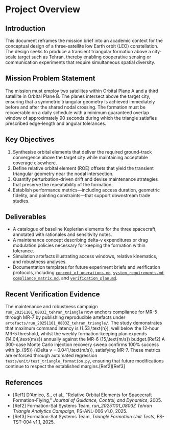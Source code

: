 # Project Overview

## Introduction
This document reframes the mission brief into an academic context for the conceptual design of a three-satellite low Earth orbit (LEO) constellation. The design seeks to produce a transient triangular formation above a city-scale target such as Tehran, thereby enabling cooperative sensing or communication experiments that require simultaneous spatial diversity.

## Mission Problem Statement
The mission must employ two satellites within Orbital Plane A and a third satellite in Orbital Plane B. The planes intersect above the target city, ensuring that a symmetric triangular geometry is achieved immediately before and after the shared nodal crossing. The formation must be recoverable on a daily schedule with a minimum guaranteed overlap window of approximately 90 seconds during which the triangle satisfies prescribed edge-length and angular tolerances.

## Key Objectives
1. Synthesise orbital elements that deliver the required ground-track convergence above the target city while maintaining acceptable coverage elsewhere.
2. Define relative orbital element (ROE) offsets that yield the transient triangular geometry near the nodal intersection.
3. Quantify perturbation-driven drift and devise maintenance strategies that preserve the repeatability of the formation.
4. Establish performance metrics—including access duration, geometric fidelity, and pointing constraints—that support downstream trade studies.

## Deliverables
- A catalogue of baseline Keplerian elements for the three spacecraft, annotated with rationales and sensitivity notes.
- A maintenance concept describing delta-v expenditures or drag modulation policies necessary for keeping the formation within tolerance.
- Simulation artefacts illustrating access windows, relative kinematics, and robustness analyses.
- Documentation templates for future experiment briefs and verification protocols, including [`concept_of_operations.md`](concept_of_operations.md), [`system_requirements.md`](system_requirements.md), [`compliance_matrix.md`](compliance_matrix.md), and [`verification_plan.md`](verification_plan.md).

## Recent Verification Evidence
The maintenance and robustness campaign `run_20251101_0803Z_tehran_triangle` now anchors compliance for MR-5 through MR-7 by publishing reproducible artefacts under `artefacts/run_20251101_0803Z_tehran_triangle/`. The study demonstrates that maximum command latency is \(1.53\,\text{h}\), well below the 12-hour MR-5 threshold, whilst the weekly formation-keeping plan expends \(14.04\,\text{m/s}\) annually against the MR-6 \(15\,\text{m/s}\) budget.[Ref2] A 300-case Monte Carlo injection recovery sweep confirms 100% success with \(p_{95}\) \(\Delta v = 0.041\,\text{m/s}\), satisfying MR-7. These metrics are enforced through automated regression `tests/unit/test_triangle_formation.py`, ensuring that future modifications continue to respect the established margins.[Ref2][Ref3]

## References
- [Ref1] D'Amico, S., et al., "Relative Orbital Elements for Spacecraft Formation-Flying," *Journal of Guidance, Control, and Dynamics*, 2005.
- [Ref2] Formation-Sat Systems Team, *run_20251101_0803Z Tehran Triangle Analytics Campaign*, FS-ANL-006 v1.0, 2025.
- [Ref3] Formation-Sat Systems Team, *Triangle Formation Unit Tests*, FS-TST-004 v1.1, 2025.

